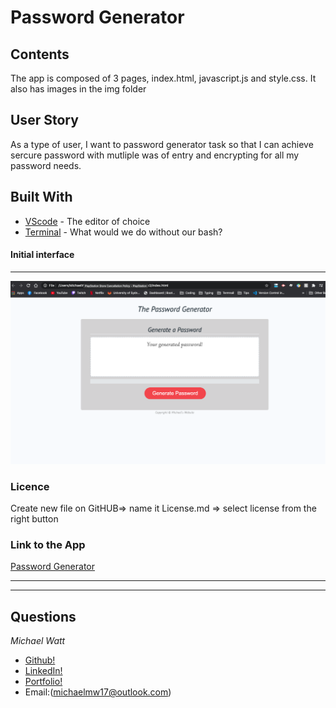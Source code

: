 # Password Generator

## Contents

The app is composed of 3 pages, index.html, javascript.js and style.css. It also has images in the img folder


## User Story

As a type of user, I want to password generator task so that I can achieve sercure password with mutliple was of entry and encrypting for all my password needs.


## Built With

* [VScode](https://code.visualstudio.com/) - The editor of choice
* [Terminal](https:///) - What would we do without our bash?

#### Initial interface
<hr>

<img src="./img/homeworkw3.png">


### Licence

Create new file on GitHUB=> name it License.md => select license from the right button

### Link to the App
<a href="https://michaelmw17.github.io/homeworkw3">Password Generator</a><hr>
<hr>

## Questions

_Michael Watt_

- [Github!](https://github.com/Michaelmw17)
- [LinkedIn!](https://www.linkedin.com/in/michael-watt-6a76961b3/)
- [Portfolio!](http://michaelmw17.github.io/)
- Email:(michaelmw17@outlook.com)

